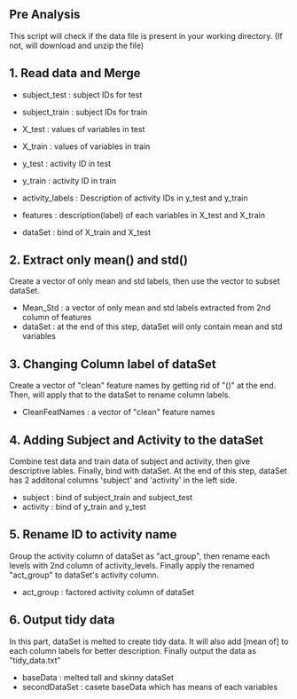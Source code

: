 
## Pre Analysis
This script will check if the data file is present in your working directory. (If not, will download and unzip the file)

## 1. Read data and Merge
* subject_test : subject IDs for test
* subject_train  : subject IDs for train
* X_test : values of variables in test
* X_train : values of variables in train
* y_test : activity ID in test
* y_train : activity ID in train
* activity_labels : Description of activity IDs in y_test and y_train
* features : description(label) of each variables in X_test and X_train

* dataSet : bind of X_train and X_test

## 2. Extract only mean() and std()
Create a vector of only mean and std labels, then use the vector to subset dataSet.
* Mean_Std : a vector of only mean and std labels extracted from 2nd column of features
* dataSet : at the end of this step, dataSet will only contain mean and std variables

## 3. Changing Column label of dataSet
Create a vector of "clean" feature names by getting rid of "()" at the end. Then, will apply that to the dataSet to rename column labels.
* CleanFeatNames : a vector of "clean" feature names 

## 4. Adding Subject and Activity to the dataSet
Combine test data and train data of subject and activity, then give descriptive lables. Finally, bind with dataSet. At the end of this step, dataSet has 2 additonal columns 'subject' and 'activity' in the left side.
* subject : bind of subject_train and subject_test
* activity : bind of y_train and y_test

## 5. Rename ID to activity name
Group the activity column of dataSet as "act_group", then rename each levels with 2nd column of activity_levels. Finally apply the renamed "act_group" to dataSet's activity column.
* act_group : factored activity column of dataSet 

## 6. Output tidy data
In this part, dataSet is melted to create tidy data. It will also add [mean of] to each column labels for better description. Finally output the data as "tidy_data.txt"
* baseData : melted tall and skinny dataSet
* secondDataSet : casete baseData which has means of each variables
